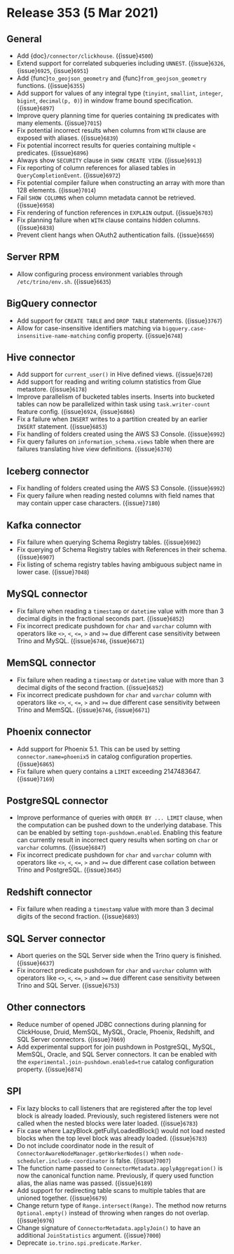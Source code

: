 # Release 353 (5 Mar 2021)

## General

* Add {doc}`/connector/clickhouse`. ({issue}`4500`)
* Extend support for correlated subqueries including `UNNEST`. ({issue}`6326`, {issue}`6925`, {issue}`6951`)
* Add {func}`to_geojson_geometry` and {func}`from_geojson_geometry` functions. ({issue}`6355`)
* Add support for values of any integral type (`tinyint`, `smallint`, `integer`, `bigint`, `decimal(p, 0)`)
  in window frame bound specification. ({issue}`6897`)
* Improve query planning time for queries containing `IN` predicates with many elements. ({issue}`7015`)
* Fix potential incorrect results when columns from `WITH` clause are exposed with aliases. ({issue}`6839`)
* Fix potential incorrect results for queries containing multiple `<` predicates. ({issue}`6896`)
* Always show `SECURITY` clause in `SHOW CREATE VIEW`. ({issue}`6913`)
* Fix reporting of column references for aliased tables in `QueryCompletionEvent`. ({issue}`6972`)
* Fix potential compiler failure when constructing an array with more than 128 elements. ({issue}`7014`)
* Fail `SHOW COLUMNS` when column metadata cannot be retrieved. ({issue}`6958`)
* Fix rendering of function references in `EXPLAIN` output. ({issue}`6703`)
* Fix planning failure when `WITH` clause contains hidden columns. ({issue}`6838`)
* Prevent client hangs when OAuth2 authentication fails. ({issue}`6659`)

## Server RPM

* Allow configuring process environment variables through `/etc/trino/env.sh`. ({issue}`6635`)

## BigQuery connector

* Add support for `CREATE TABLE` and `DROP TABLE` statements. ({issue}`3767`)
* Allow for case-insensitive identifiers matching via `bigquery.case-insensitive-name-matching` config property. ({issue}`6748`)

## Hive connector

* Add support for `current_user()` in Hive defined views. ({issue}`6720`)
* Add support for reading and writing column statistics from Glue metastore. ({issue}`6178`)
* Improve parallelism of bucketed tables inserts. Inserts into bucketed tables can now be parallelized
  within task using `task.writer-count` feature config. ({issue}`6924`, {issue}`6866`)
* Fix a failure when `INSERT` writes to a partition created by an earlier `INSERT` statement. ({issue}`6853`)
* Fix handling of folders created using the AWS S3 Console. ({issue}`6992`)
* Fix query failures on ``information_schema.views`` table when there are failures
  translating hive view definitions. ({issue}`6370`)

## Iceberg connector

* Fix handling of folders created using the AWS S3 Console. ({issue}`6992`)
* Fix query failure when reading nested columns with field names that may
  contain upper case characters. ({issue}`7180`)

## Kafka connector

* Fix failure when querying Schema Registry tables. ({issue}`6902`)
* Fix querying of Schema Registry tables with References in their schema. ({issue}`6907`)
* Fix listing of schema registry tables having ambiguous subject name in lower case. ({issue}`7048`)

## MySQL connector

* Fix failure when reading a `timestamp` or `datetime` value with more than 3 decimal digits
  in the fractional seconds part. ({issue}`6852`)
* Fix incorrect predicate pushdown for `char` and `varchar` column with operators
  like `<>`, `<`, `<=`, `>` and `>=` due different case sensitivity between Trino
  and MySQL. ({issue}`6746`, {issue}`6671`)

## MemSQL connector

* Fix failure when reading a `timestamp` or `datetime` value with more than 3 decimal digits
  of the second fraction. ({issue}`6852`)
* Fix incorrect predicate pushdown for `char` and `varchar` column with operators
  like `<>`, `<`, `<=`, `>` and `>=` due different case sensitivity between Trino
  and MemSQL. ({issue}`6746`, {issue}`6671`)

## Phoenix connector

* Add support for Phoenix 5.1. This can be used by setting `connector.name=phoenix5` in catalog
  configuration properties. ({issue}`6865`)
* Fix failure when query contains a `LIMIT` exceeding 2147483647. ({issue}`7169`)

## PostgreSQL connector

* Improve performance of queries with `ORDER BY ... LIMIT` clause, when the computation
  can be pushed down to the underlying database. This can be enabled by setting `topn-pushdown.enabled`.
  Enabling this feature can currently result in incorrect query results when sorting
  on `char` or `varchar` columns. ({issue}`6847`)
* Fix incorrect predicate pushdown for `char` and `varchar` column with operators
  like `<>`, `<`, `<=`, `>` and `>=` due different case collation between Trino
  and PostgreSQL. ({issue}`3645`)

## Redshift connector

* Fix failure when reading a `timestamp` value with more than 3 decimal digits of
  the second fraction. ({issue}`6893`)

## SQL Server connector

* Abort queries on the SQL Server side when the Trino query is finished. ({issue}`6637`)
* Fix incorrect predicate pushdown for `char` and `varchar` column with operators
  like `<>`, `<`, `<=`, `>` and `>=` due different case sensitivity between Trino
  and SQL Server. ({issue}`6753`)

## Other connectors

* Reduce number of opened JDBC connections during planning for ClickHouse, Druid, MemSQL, MySQL,
  Oracle, Phoenix, Redshift, and SQL Server connectors. ({issue}`7069`)
* Add experimental support for join pushdown in PostgreSQL, MySQL, MemSQL, Oracle, and SQL Server connectors.
  It can be enabled with the `experimental.join-pushdown.enabled=true` catalog configuration property. ({issue}`6874`)

## SPI

* Fix lazy blocks to call listeners that are registered after the top level block is already loaded.
  Previously, such registered listeners were not called when the nested blocks were later loaded. ({issue}`6783`)
* Fix case where LazyBlock.getFullyLoadedBlock() would not load nested blocks
  when the top level block was already loaded. ({issue}`6783`)
* Do not include coordinator node in the result of `ConnectorAwareNodeManager.getWorkerNodes()`
  when `node-scheduler.include-coordinator` is false. ({issue}`7007`)
* The function name passed to `ConnectorMetadata.applyAggregation()`
  is now the canonical function name. Previously, if query used function alias, the alias
  name was passed. ({issue}`6189`)
* Add support for redirecting table scans to multiple tables that are unioned together. ({issue}`6679`)
* Change return type of `Range.intersect(Range)`. The method now
  returns `Optional.empty()` instead of throwing when ranges do not overlap. ({issue}`6976`)
* Change signature of `ConnectorMetadata.applyJoin()` to have an additional `JoinStatistics` argument. ({issue}`7000`)
* Deprecate `io.trino.spi.predicate.Marker`.

